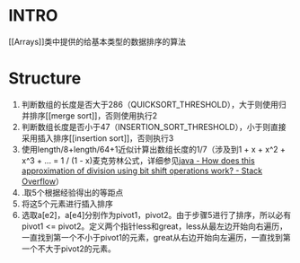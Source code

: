 # INTRO
[[Arrays]]类中提供的给基本类型的数据排序的算法
# Structure
1.  判断数组的长度是否大于286（QUICKSORT_THRESHOLD），大于则使用归并排序[[merge sort]]，否则使用执行2
2.  判断数组长度是否小于47（INSERTION_SORT_THRESHOLD），小于则直接采用插入排序[[insertion sort]]，否则执行3
3.  使用length/8+length/64+1近似计算出数组长度的1/7（涉及到1 + x + x^2 + x^3 + ... = 1 / (1 - x)麦克劳林公式，详细参见[java - How does this approximation of division using bit shift operations work? - Stack Overflow](https://stackoverflow.com/questions/33063691/how-does-this-approximation-of-division-using-bit-shift-operations-work)）
4.  .取5个根据经验得出的等距点
5.  将这5个元素进行插入排序
6.  选取a\[e2\]，a\[e4\]分别作为pivot1，pivot2。由于步骤5进行了排序，所以必有pivot1 <= pivot2。定义两个指针less和great，less从最左边开始向右遍历，一直找到第一个不小于pivot1的元素，great从右边开始向左遍历，一直找到第一个不大于pivot2的元素。


